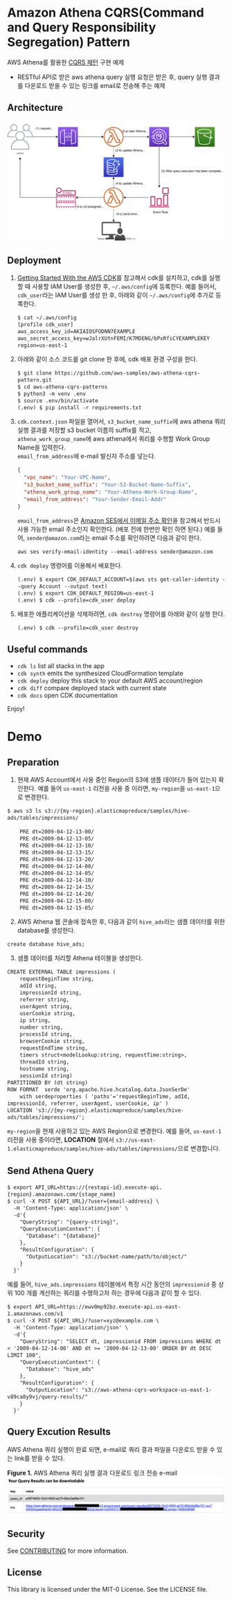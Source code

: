 
# Amazon Athena CQRS(Command and Query Responsibility Segregation) Pattern
AWS Athena를 활용한 [CQRS 패턴](https://microservices.io/patterns/data/cqrs.html) 구현 예제
- RESTful API로 받은 aws athena query 실행 요청은 받은 후, query 실행 결과를 다운로드 받을 수 있는 링크를 email로 전송해 주는 예제

## Architecture
![athena_cqrs_pattern_arch](./assets/athena_cqrs_pattern_arch.svg)

## Deployment
1. [Getting Started With the AWS CDK](https://docs.aws.amazon.com/cdk/latest/guide/getting_started.html)를 참고해서 cdk를 설치하고,
cdk를 실행할 때 사용할 IAM User를 생성한 후, `~/.aws/config`에 등록한다.
예를 들어서, `cdk_user`라는 IAM User를 생성 한 후, 아래와 같이 `~/.aws/config`에 추가로 등록한다.

    ```shell script
    $ cat ~/.aws/config
    [profile cdk_user]
    aws_access_key_id=AKIAIOSFODNN7EXAMPLE
    aws_secret_access_key=wJalrXUtnFEMI/K7MDENG/bPxRfiCYEXAMPLEKEY
    region=us-east-1
    ```

2. 아래와 같이 소스 코드를 git clone 한 후에, cdk 배포 환경 구성을 한다.

    ```shell script
    $ git clone https://github.com/aws-samples/aws-athena-cqrs-pattern.git
    $ cd aws-athena-cqrs-patterns
    $ python3 -m venv .env
    $ source .env/bin/activate
    (.env) $ pip install -r requirements.txt
    ```

3. `cdk.context.json` 파일을 열어서, `s3_bucket_name_suffix`에 aws athena 쿼리 실행 결과를 저장할 s3 bucket 이름의 suffix를 적고,<br/>
`athena_work_group_name`에 aws athena에서 쿼리를 수행할 Work Group Name을 입력한다.<br/>
`email_from_address`에 e-mail 발신자 주소를 넣는다.<br/>

    ```json
    {
      "vpc_name": "Your-VPC-Name",
      "s3_bucket_name_suffix": "Your-S3-Bucket-Name-Suffix",
      "athena_work_group_name": "Your-Athena-Work-Group-Name",
      "email_from_address": "Your-Sender-Email-Addr"
    }
    ```

   `email_from_address`은 [Amazon SES에서 이메일 주소 확인](https://docs.aws.amazon.com/ses/latest/DeveloperGuide/verify-email-addresses.html)을 참고해서 반드시 사용 가능한 email 주소인지 확인한다. (배포 전에 한번만 확인 하면 된다.)
    예를 들어, `sender@amazon.com`라는 email 주소를 확인하려면 다음과 같이 한다.
      ```
      aws ses verify-email-identity --email-address sender@amazon.com
      ```

4. `cdk deploy` 명령어를 이용해서 배포한다.
    ```shell script
    (.env) $ export CDK_DEFAULT_ACCOUNT=$(aws sts get-caller-identity --query Account --output text)
    (.env) $ export CDK_DEFAULT_REGION=us-east-1
    (.env) $ cdk --profile=cdk_user deploy
    ```

5. 배포한 애플리케이션을 삭제하려면, `cdk destroy` 명령어를 아래와 같이 실행 한다.
    ```shell script
    (.env) $ cdk --profile=cdk_user destroy
    ```

## Useful commands

 * `cdk ls`          list all stacks in the app
 * `cdk synth`       emits the synthesized CloudFormation template
 * `cdk deploy`      deploy this stack to your default AWS account/region
 * `cdk diff`        compare deployed stack with current state
 * `cdk docs`        open CDK documentation

Enjoy!

# Demo
## Preparation
1. 현재 AWS Account에서 사용 중인 Region의 S3에 샘플 데이터가 들어 있는지 확인한다.
예를 들어 `us-east-1` 리전을 사용 중 이라면, `my-region`을 `us-east-1`으로 변경한다.

  ```shell script
  $ aws s3 ls s3://{my-region}.elasticmapreduce/samples/hive-ads/tables/impressions/

      PRE dt=2009-04-12-13-00/
      PRE dt=2009-04-12-13-05/
      PRE dt=2009-04-12-13-10/
      PRE dt=2009-04-12-13-15/
      PRE dt=2009-04-12-13-20/
      PRE dt=2009-04-12-14-00/
      PRE dt=2009-04-12-14-05/
      PRE dt=2009-04-12-14-10/
      PRE dt=2009-04-12-14-15/
      PRE dt=2009-04-12-14-20/
      PRE dt=2009-04-12-15-00/
      PRE dt=2009-04-12-15-05/
  ```

2. AWS Athena 웹 콘솔에 접속한 후, 다음과 같이 `hive_ads`라는 샘플 데이터를 위한 database를 생성한다.
  
  ```
  create database hive_ads;
  ```

3. 샘플 데이터를 처리할 Athena 테이블을 생성한다.

  ```
  CREATE EXTERNAL TABLE impressions (
      requestBeginTime string,
      adId string,
      impressionId string,
      referrer string,
      userAgent string,
      userCookie string,
      ip string,
      number string,
      processId string,
      browserCookie string,
      requestEndTime string,
      timers struct<modelLookup:string, requestTime:string>,
      threadId string,
      hostname string,
      sessionId string)
  PARTITIONED BY (dt string)
  ROW FORMAT  serde 'org.apache.hive.hcatalog.data.JsonSerDe'
      with serdeproperties ( 'paths'='requestBeginTime, adId, impressionId, referrer, userAgent, userCookie, ip' )
  LOCATION 's3://{my-region}.elasticmapreduce/samples/hive-ads/tables/impressions/';
  ```

  `my-region`을 현재 사용하고 있는 AWS Region으로 변경한다. 예를 들어, `us-east-1` 리전을 사용 중이라면,
  **LOCATION** 절에서 `s3://us-east-1.elasticmapreduce/samples/hive-ads/tables/impressions/`으로 변경합니다.

## Send Athena Query

```
$ export API_URL=https://{restapi-id}.execute-api.{region}.amazonaws.com/{stage_name}
$ curl -X POST ${API_URL}/?user={email-address} \
  -H 'Content-Type: application/json' \
  -d'{
    "QueryString": "{query-string}",
    "QueryExecutionContext": {
      "Database": "{database}"
    },
    "ResultConfiguration": {
      "OutputLocation": "s3://bucket-name/path/to/object/"
    }
  }'
```

예를 들어, `hive_ads.impressions` 테이블에서 특정 시간 동안의 `impressionid` 중 상위 100 개를 계산하는 쿼리를 수행하고자 하는 경우에 다음과 같이 할 수 있다.

```
$ export API_URL=https://ewv0mp92bz.execute-api.us-east-1.amazonaws.com/v1
$ curl -X POST ${API_URL}/?user=xyz@example.com \
  -H 'Content-Type: application/json' \
  -d'{
    "QueryString": "SELECT dt, impressionid FROM impressions WHERE dt < '2009-04-12-14-00' AND dt >= '2009-04-12-13-00' ORDER BY dt DESC LIMIT 100",
    "QueryExecutionContext": {
      "Database": "hive_ads"
    },
    "ResultConfiguration": {
      "OutputLocation": "s3://aws-athena-cqrs-workspace-us-east-1-v89ca8y9vj/query-results/"
    }
  }'
```

## Query Excution Results
AWS Athena 쿼리 실행이 완료 되면, e-mail로 쿼리 결과 파일을 다운로드 받을 수 있는 link를 받을 수 있다.

**Figure 1.** AWS Athena 쿼리 실행 결과 다운로드 링크 전송 e-mail
![athena-cqrs-pattern-email-screenshot](./assets/athena-cqrs-pattern-email-screenshot.png)

## Security

See [CONTRIBUTING](CONTRIBUTING.md#security-issue-notifications) for more information.

## License

This library is licensed under the MIT-0 License. See the LICENSE file.
